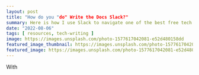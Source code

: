 ```yaml
---
layout: post
title: "How do you "do" Write the Docs Slack?"
summary: Here is how I use Slack to navigate one of the best free tech writing resources around!
date: "2022-08-06"
tags: [ resources, tech-writing ]
image: https://images.unsplash.com/photo-1577617042081-e52d480158dd
featured_image_thumbnail: https://images.unsplash.com/photo-1577617042081-e52d480158dd
featured_image: https://images.unsplash.com/photo-1577617042081-e52d480158dd
---
```



With 
